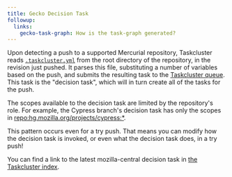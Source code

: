 ```yaml
---
title: Gecko Decision Task
followup:
  links:
    gecko-task-graph: How is the task-graph generated?
---
```


Upon detecting a push to a supported Mercurial repository, Taskcluster reads [`.taskcluster.yml`](https://dxr.mozilla.org/mozilla-central/source/.taskcluster.yml) from the root directory of the repository, in the revision just pushed.
It parses this file, substituting a number of variables based on the push, and submits the resulting task to the [Taskcluster queue](/manual/tasks/queue).
This task is the "decision task", which will in turn create all of the tasks for the push.

The scopes available to the decision task are limited by the repository's role.
For example, the Cypress branch's decision task has only the scopes in [repo:hg.mozilla.org/projects/cypress:*](https://tools.taskcluster.net/auth/roles/#repo:hg.mozilla.org%252fprojects%252fcypress:*).

This pattern occurs even for a try push.
That means you can modify how the decision task is invoked, or even what the decision task does, in a try push!

You can find a link to the latest mozilla-central decision task in [the Taskcluster index](https://tools.taskcluster.net/index/#gecko.v2.mozilla-central.latest.firefox/gecko.v2.mozilla-central.latest.firefox.decision).

